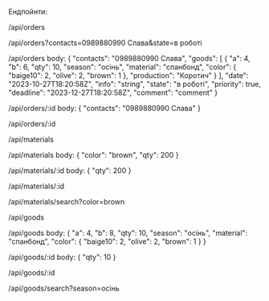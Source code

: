 Ендпойнти:

<!-- ЗАМОВЛЕННЯ -->

<!-- GET: Отримати всі замовлення -->
/api/orders

<!-- GET: Пошук за параметрами -->
/api/orders?contacts=0989880990 Слава&state=в роботі

<!-- POST: Додати нове замовлення -->
/api/orders
body:
{
  "contacts": "0989880990 Слава",
  "goods": [
    {
      "a": 4,
      "b": 6,
      "qty": 10,
      "season": "осінь",
      "material": "спанбонд",
      "color": {
        "baige10": 2,
        "olive": 2,
        "brown": 1
      },
      "production": "Коротич"
    }
  ],
  "date": "2023-10-27T18:20:58Z",
  "info": "string",
  "state": "в роботі",
  "priority": true,
  "deadline": "2023-12-27T18:20:58Z",
  "comment": "comment"
}

<!-- PUT: Оновити існуюче замовлення -->
/api/orders/:id
body:
{
    "contacts": "0989880990 Слава"
}

<!-- DELETE: Видалити замовлення -->
/api/orders/:id


<!-- ЗАЛИШКИ МАТЕРІАЛІВ -->

<!-- GET: Отримати всі матеріали -->
/api/materials

<!-- POST: Додати новий матеріал -->
/api/materials
body:
{
"color": "brown",
"qty": 200
}

<!-- PUT: Оновити існуючий матеріал -->
/api/materials/:id
body:
{
"qty": 200
}

<!-- DELETE: Видалити матеріал -->
/api/materials/:id

<!-- GET: Пошук матеріалів за параметрами -->
/api/materials/search?color=brown


<!-- ТОВАРИ НА СКЛАДІ -->

<!-- GET: Отримати всі товари -->
/api/goods

<!-- POST: Додати новий товар -->
/api/goods
body:
{
      "a": 4,
      "b": 8,
      "qty": 10,
      "season": "осінь",
      "material": "спанбонд",
      "color": {
        "baige10": 2,
        "olive": 2,
        "brown": 1
      }
    }

<!-- PUT: Оновити існуючий товар -->
/api/goods/:id
body:
{
    "qty": 10
}

<!-- DELETE: Видалити товар -->
/api/goods/:id

<!-- GET: Пошук товарів за параметрами -->
/api/goods/search?season=осінь
